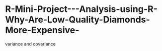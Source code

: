 # R-Mini-Project---Analysis-using-R-Why-Are-Low-Quality-Diamonds-More-Expensive-
variance and covariance
